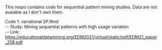 This respo contains code for sequential pattern mining studies. Data are not avaiable as I don't own them.

Code 1: variational SP.Rmd  
-- Study: Mining sequential patterns with high usage variation  
-- Link: https://educationaldatamining.org/EDM2021/virtual/static/pdf/EDM21_paper_258.pdf
